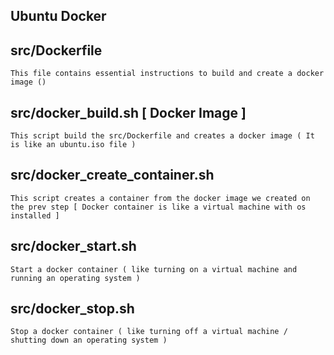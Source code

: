 ## Ubuntu Docker

## src/Dockerfile 

	This file contains essential instructions to build and create a docker image ()


## src/docker_build.sh [ Docker Image ]

	This script build the src/Dockerfile and creates a docker image ( It is like an ubuntu.iso file )

## src/docker_create_container.sh
	
	This script creates a container from the docker image we created on the prev step [ Docker container is like a virtual machine with os installed ]


## src/docker_start.sh

	Start a docker container ( like turning on a virtual machine and running an operating system ) 

## src/docker_stop.sh
	
	Stop a docker container ( like turning off a virtual machine / shutting down an operating system ) 
